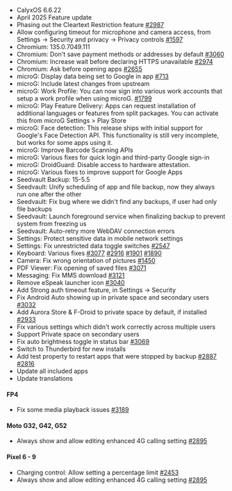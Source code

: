 * CalyxOS 6.6.22
* April 2025 Feature update
* Phasing out the Cleartext Restriction feature [#2987](https://gitlab.com/CalyxOS/calyxos/-/issues/2987)
* Allow configuring timeout for microphone and camera access, from Settings -> Security and privacy -> Privacy controls [#1597](https://gitlab.com/CalyxOS/calyxos/-/issues/1597)
* Chromium: 135.0.7049.111
* Chromium: Don't save payment methods or addresses by default [#3060](https://gitlab.com/CalyxOS/calyxos/-/issues/3060)
* Chromium: Increase wait before declaring HTTPS unavailable [#2974](https://gitlab.com/CalyxOS/calyxos/-/issues/2974)
* Chromium: Ask before opening apps [#2655](https://gitlab.com/CalyxOS/calyxos/-/issues/2655)
* microG: Display data being set to Google in app [#713](https://gitlab.com/CalyxOS/calyxos/-/issues/713)
* microG: Include latest changes from upstream
* microG: Work Profile: You can now sign into various work accounts that setup a work profile when using microG. [#1799](https://gitlab.com/CalyxOS/calyxos/-/issues/1799)
* microG: Play Feature Delivery: Apps can request installation of additional languages or features from split packages. You can activate this from microG Settings > Play Store
* microG: Face detection: This release ships with initial support for Google's Face Detection API. This functionality is still very incomplete, but works for some apps using it.
* microG: Improve Barcode Scanning APIs
* microG: Various fixes for quick login and third-party Google sign-in
* microG: DroidGuard: Disable access to hardware attestation.
* microG: Various fixes to improve support for Google Apps
* Seedvault Backup: 15-5.5
* Seedvault: Unify scheduling of app and file backup, now they always run one after the other
* Seedvault: Fix bug where we didn't find any backups, if user had only file backups
* Seedvault: Launch foreground service when finalizing backup to prevent system from freezing us
* Seedvault: Auto-retry more WebDAV connection errors
* Settings: Protect sensitive data in mobile network settings
* Settings: Fix unrestricted data toggle switches [#2547](https://gitlab.com/CalyxOS/calyxos/-/issues/2547)
* Keyboard: Various fixes [#3077](https://gitlab.com/CalyxOS/calyxos/-/issues/3077) [#2916](https://gitlab.com/CalyxOS/calyxos/-/issues/2916) [#1901](https://gitlab.com/CalyxOS/calyxos/-/issues/1901) [#1890](https://gitlab.com/CalyxOS/calyxos/-/issues/1890)
* Camera: Fix wrong orientation of pictures [#1450](https://gitlab.com/CalyxOS/calyxos/-/issues/1450)
* PDF Viewer: Fix opening of saved files [#3071](https://gitlab.com/CalyxOS/calyxos/-/issues/3071)
* Messaging: Fix MMS download [#3121](https://gitlab.com/CalyxOS/calyxos/-/issues/3121)
* Remove eSpeak launcher icon [#3040](https://gitlab.com/CalyxOS/calyxos/-/issues/3040)
* Add Strong auth timeout feature, in Settings -> Security
* Fix Android Auto showing up in private space and secondary users [#3032](https://gitlab.com/CalyxOS/calyxos/-/issues/3032)
* Add Aurora Store & F-Droid to private space by default, if installed [#2933](https://gitlab.com/CalyxOS/calyxos/-/issues/2933)
* Fix various settings which didn't work correctly across multiple users
* Support Private space on secondary users
* Fix auto brightness toggle in status bar [#3069](https://gitlab.com/CalyxOS/calyxos/-/issues/3069)
* Switch to Thunderbird for new installs
* Add test property to restart apps that were stopped by backup [#2887](https://gitlab.com/CalyxOS/calyxos/-/issues/2887) [#2816](https://gitlab.com/CalyxOS/calyxos/-/issues/2816)
* Update all included apps
* Update translations

#### FP4
* Fix some media playback issues [#3189](https://gitlab.com/CalyxOS/calyxos/-/issues/3189)

#### Moto G32, G42, G52
* Always show and allow editing enhanced 4G calling setting [#2895](https://gitlab.com/CalyxOS/calyxos/-/issues/2895)

#### Pixel 6 - 9
* Charging control: Allow setting a percentage limit [#2453](https://gitlab.com/CalyxOS/calyxos/-/issues/2453)
* Always show and allow editing enhanced 4G calling setting [#2895](https://gitlab.com/CalyxOS/calyxos/-/issues/2895)
